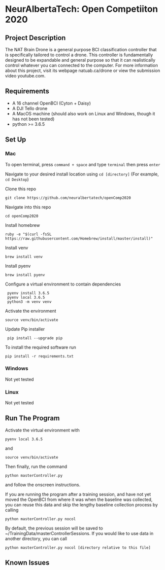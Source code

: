 # NeurAlbertaTech: Open Competiiton 2020

## Project Description
The NAT Brain Drone is a general purpose BCI classification controller that is specifically tailored to control a drone. This controller is fundamentally designed to be expandable and general purpose so that it can realistically control whatever you can connected to the computer. For more information about this project, visit its webpage natuab.ca/drone or view the submission video youtube.com.

## Requirements
* A 16 channel OpenBCI (Cyton + Daisy)
* A DJI Tello drone
* A MacOS machine (should also work on Linux and Windows, though it has not been tested)
* python >= 3.6.5

## Set Up
### Mac
To open terminal, press ` command + space ` and type ` terminal ` then press ` enter `

Navigate to your desired install location using
` cd [directory] ` (For example, ` cd Desktop `)

Clone this repo

` git clone https://github.com/neuralbertatech/openComp2020 `

Navigate into this repo

` cd openComp2020 `

Install homebrew

 ` ruby -e "$(curl -fsSL https://raw.githubusercontent.com/Homebrew/install/master/install)" `

Install venv

 ` brew install venv `

Install pyenv

 ` brew install pyenv `

Configure a virtual environment to contain dependencies

```
 pyenv install 3.6.5
 pyenv local 3.6.5
 python3 -m venv venv
```

Activate the environment

` source venv/bin/activate `

Update Pip installer

` pip install --upgrade pip`

To install the required software run

` pip install -r requirements.txt `

### Windows
Not yet tested

### Linux
Not yet tested


## Run The Program
Activate the virtual environment with

` pyenv local 3.6.5 `

and

` source venv/bin/activate `


Then finally, run the command

` python masterController.py `

and follow the onscreen instructions.

If you are running the program after a training session, and have not yet moved the OpenBCI from where it was when the baseline was collected, you can reuse this data and skip the lengthy baseline collection process by calling

` python masterController.py nocol `

By default, the previous session will be saved to ~/TrainingData/masterControllerSessions. If you would like to use data in another directory, you can call

` python masterController.py nocol [directory relative to this file] `


## Known Issues
